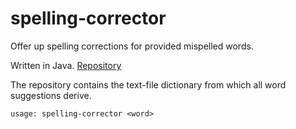 # spelling-corrector

Offer up spelling corrections for provided mispelled words.

Written in Java. [Repository](https://github.com/goromal/spelling-corrector)

The repository contains the text-file dictionary from which all word suggestions derive.

```
usage: spelling-corrector <word>
```


